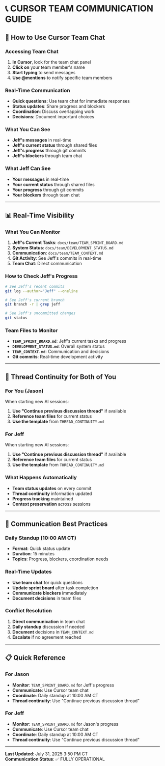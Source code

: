 # 📞 **CURSOR TEAM COMMUNICATION GUIDE**

## **🤖 How to Use Cursor Team Chat**

### **Accessing Team Chat**
1. **In Cursor**, look for the team chat panel
2. **Click on** your team member's name
3. **Start typing** to send messages
4. **Use @mentions** to notify specific team members

### **Real-Time Communication**
- **Quick questions**: Use team chat for immediate responses
- **Status updates**: Share progress and blockers
- **Coordination**: Discuss overlapping work
- **Decisions**: Document important choices

### **What You Can See**
- **Jeff's messages** in real-time
- **Jeff's current status** through shared files
- **Jeff's progress** through git commits
- **Jeff's blockers** through team chat

### **What Jeff Can See**
- **Your messages** in real-time
- **Your current status** through shared files
- **Your progress** through git commits
- **Your blockers** through team chat

---

## **📊 Real-Time Visibility**

### **What You Can Monitor**
1. **Jeff's Current Tasks**: `docs/team/TEAM_SPRINT_BOARD.md`
2. **System Status**: `docs/team/DEVELOPMENT_STATUS.md`
3. **Communication**: `docs/team/TEAM_CONTEXT.md`
4. **Git Activity**: See Jeff's commits in real-time
5. **Team Chat**: Direct communication

### **How to Check Jeff's Progress**
```bash
# See Jeff's recent commits
git log --author="Jeff" --oneline

# See Jeff's current branch
git branch -r | grep jeff

# See Jeff's uncommitted changes
git status
```

### **Team Files to Monitor**
- **`TEAM_SPRINT_BOARD.md`**: Jeff's current tasks and progress
- **`DEVELOPMENT_STATUS.md`**: Overall system status
- **`TEAM_CONTEXT.md`**: Communication and decisions
- **Git commits**: Real-time development activity

---

## **🔄 Thread Continuity for Both of You**

### **For You (Jason)**
When starting new AI sessions:
1. **Use "Continue previous discussion thread"** if available
2. **Reference team files** for current status
3. **Use the template** from `THREAD_CONTINUITY.md`

### **For Jeff**
When starting new AI sessions:
1. **Use "Continue previous discussion thread"** if available
2. **Reference team files** for current status
3. **Use the template** from `THREAD_CONTINUITY.md`

### **What Happens Automatically**
- **Team status updates** on every commit
- **Thread continuity** information updated
- **Progress tracking** maintained
- **Context preservation** across sessions

---

## **🎯 Communication Best Practices**

### **Daily Standup (10:00 AM CT)**
- **Format**: Quick status update
- **Duration**: 15 minutes
- **Topics**: Progress, blockers, coordination needs

### **Real-Time Updates**
- **Use team chat** for quick questions
- **Update sprint board** after task completion
- **Communicate blockers** immediately
- **Document decisions** in team files

### **Conflict Resolution**
1. **Direct communication** in team chat
2. **Daily standup** discussion if needed
3. **Document** decisions in `TEAM_CONTEXT.md`
4. **Escalate** if no agreement reached

---

## **📋 Quick Reference**

### **For Jason**
- **Monitor**: `TEAM_SPRINT_BOARD.md` for Jeff's progress
- **Communicate**: Use Cursor team chat
- **Coordinate**: Daily standup at 10:00 AM CT
- **Thread continuity**: Use "Continue previous discussion thread"

### **For Jeff**
- **Monitor**: `TEAM_SPRINT_BOARD.md` for Jason's progress
- **Communicate**: Use Cursor team chat
- **Coordinate**: Daily standup at 10:00 AM CT
- **Thread continuity**: Use "Continue previous discussion thread"

---

**Last Updated**: July 31, 2025 3:50 PM CT  
**Communication Status**: ✅ FULLY OPERATIONAL

